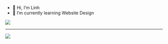 
- 👋 Hi, I’m Linh
- 🌱 I’m currently learning Website Design


![](https://quotes-github-readme.vercel.app/api?type=horizontal&theme=dark)

---
[![](https://visitcount.itsvg.in/api?id=linhltph17613&icon=0&color=0)](https://visitcount.itsvg.in)
